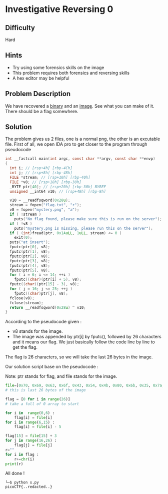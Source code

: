 # Investigative Reversing 0 
## Difficulty
Hard
## Hints 
- Try using some forensics skills on the image
- This problem requires both forensics and reversing skills
- A hex editor may be helpful
## Problem Description
We have recovered a [binary](https://jupiter.challenges.picoctf.org/static/70fd416f817ab1e59beaf19dc2b586cd/mystery) and an [image](https://jupiter.challenges.picoctf.org/static/70fd416f817ab1e59beaf19dc2b586cd/mystery.png). See what you can make of it. There should be a flag somewhere.
## Solution 
The problem gives us 2 files, one is a normal png, the other is an excutable file.
First of all, we open IDA pro to get closer to the program through pseudocode
```C
int __fastcall main(int argc, const char **argv, const char **envp)
{
  int i; // [rsp+4h] [rbp-4Ch]
  int j; // [rsp+8h] [rbp-48h]
  FILE *stream; // [rsp+10h] [rbp-40h]
  FILE *v8; // [rsp+18h] [rbp-38h]
  _BYTE ptr[40]; // [rsp+20h] [rbp-30h] BYREF
  unsigned __int64 v10; // [rsp+48h] [rbp-8h]

  v10 = __readfsqword(0x28u);
  stream = fopen("flag.txt", "r");
  v8 = fopen("mystery.png", "a");
  if ( !stream )
    puts("No flag found, please make sure this is run on the server");
  if ( !v8 )
    puts("mystery.png is missing, please run this on the server");
  if ( (int)fread(ptr, 0x1AuLL, 1uLL, stream) <= 0 )
    exit(0);
  puts("at insert");
  fputc(ptr[0], v8);
  fputc(ptr[1], v8);
  fputc(ptr[2], v8);
  fputc(ptr[3], v8);
  fputc(ptr[4], v8);
  fputc(ptr[5], v8);
  for ( i = 6; i <= 14; ++i )
    fputc((char)(ptr[i] + 5), v8);
  fputc((char)(ptr[15] - 3), v8);
  for ( j = 16; j <= 25; ++j )
    fputc((char)ptr[j], v8);
  fclose(v8);
  fclose(stream);
  return __readfsqword(0x28u) ^ v10;
}
```
According to the pseudocode given : 
- v8 stands for the image.
- The image was appended by ptr[i] by fputc(), followed by 26 characters and it means our flag.
We just basically follow the code line by line to get the flag.

The flag is 26 characters, so we will take the last 26 bytes in the image.

Our solution script base on the pseudocode : 

Note: ptr stands for flag, and file stands for the image. 

```python
file=[0x70, 0x69, 0x63, 0x6f, 0x43, 0x54, 0x4b, 0x80, 0x6b, 0x35, 0x7a, 0x73, 0x69, 0x64, 0x36, 0x71, 0x5f, 0x64, 0x31, 0x64, 0x65, 0x65, 0x64, 0x61, 0x61, 0x7d]
# this is last 26 bytes of the image

flag = [0 for i in range(26)]
# take a full of 0 array to start

for i in  range(0,6) : 
    flag[i] = file[i]
for i in range(6,15) : 
    flag[i] = file[i] - 5

flag[15] = file[15] + 3 
for j in range(16,26) : 
    flag[j] = file[j] 
r=""    
for i in flag : 
    r+=chr(i)
print(r)
```
All done !
```
└─$ python s.py
picoCTF{..redacted..}
```

